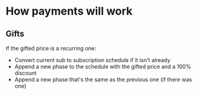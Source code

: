 # How payments will work

## Gifts

If the gifted price is a recurring one:

- Convert current sub to subscription schedule if it isn't already
- Append a new phase to the schedule with the gifted price and a 100% discount
- Append a new phase that's the same as the previous one (if there was one)
